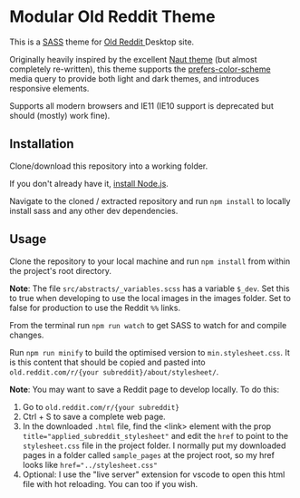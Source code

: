 
# Modular Old Reddit Theme

This is a [SASS](https://sass-lang.com/) theme for [Old Reddit ](old.reddit.com) Desktop site.

Originally heavily inspired by the excellent [Naut theme](https://github.com/Axel--/Naut-for-reddit/) (but almost completely re-written), this theme supports the [prefers-color-scheme](https://developer.mozilla.org/en-US/docs/Web/CSS/@media/prefers-color-scheme) media query to provide both light and dark themes, and introduces responsive elements.

Supports all modern browsers and IE11 (IE10 support is deprecated but should (mostly) work fine).

## Installation

Clone/download this repository into a working folder.

If you don't already have it, [install Node.js](https://nodejs.org/en/download/). 

Navigate to the cloned / extracted repository and run `npm install` to locally install sass and any other dev dependencies.

## Usage

Clone the repository to your local machine and run `npm install` from within the project's root directory.

**Note**: The file `src/abstracts/_variables.scss` has a variable `$_dev`. Set this to true when developing to use the local images in the images folder. Set to false for production to use the Reddit `%%` links.

From the terminal run `npm run watch` to get SASS to watch for and compile changes. 

Run `npm run minify` to build the optimised version to `min.stylesheet.css`. It is this content that should be copied and pasted into `old.reddit.com/r/{your subreddit}/about/stylesheet/`.

**Note**: You may want to save a Reddit page to develop locally. To do this:
1. Go to `old.reddit.com/r/{your subreddit}`
1. Ctrl + S to save a complete web page.
1. In the downloaded `.html` file, find the \<link> element with the prop `title="applied_subreddit_stylesheet"` and edit the `href` to point to the `stylesheet.css` file in the project folder. I normally put my downloaded pages in a folder called `sample_pages` at the project root, so my href looks like `href="../stylesheet.css"`
1. Optional: I use the "live server" extension for vscode to open this html file with hot reloading. You can too if you wish.
